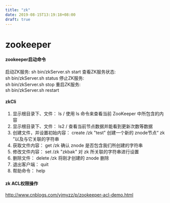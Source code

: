 ```yaml
---
title: "zk"
date: 2019-08-15T13:19:18+08:00
draft: true
---
```




# zookeeper

#### zookeeper启动命令
启动ZK服务: 
sh bin/zkServer.sh start
查看ZK服务状态:    
sh bin/zkServer.sh status
停止ZK服务:       
sh bin/zkServer.sh stop
重启ZK服务:       
sh bin/zkServer.sh restart


#### zkCli
1. 显示根目录下、文件： ls / 使用 ls 命令来查看当前 ZooKeeper 中所包含的内容
2. 显示根目录下、文件： ls2 / 查看当前节点数据并能看到更新次数等数据
3. 创建文件，并设置初始内容： create /zk "test" 创建一个新的 znode节点“ zk ”以及与它关联的字符串
4. 获取文件内容： get /zk 确认 znode 是否包含我们所创建的字符串
5. 修改文件内容： set /zk "zkbak" 对 zk 所关联的字符串进行设置
6. 删除文件： delete /zk 将刚才创建的 znode 删除
7. 退出客户端： quit
8. 帮助命令： help


#### zk ACL权限操作
http://www.cnblogs.com/yjmyzz/p/zookeeper-acl-demo.html
